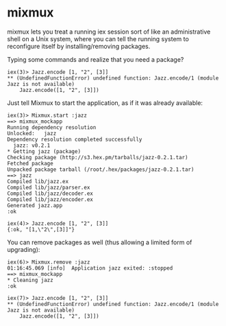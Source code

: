mixmux
======

mixmux lets you treat a running iex session sort of like an administrative shell on a Unix system, where you can tell the running system to reconfigure itself by installing/removing packages.

Typing some commands and realize that you need a package?

    iex(3)> Jazz.encode [1, "2", [3]]
    ** (UndefinedFunctionError) undefined function: Jazz.encode/1 (module Jazz is not available)
        Jazz.encode([1, "2", [3]])

Just tell Mixmux to start the application, as if it was already available:

    iex(3)> Mixmux.start :jazz
    ==> mixmux_mockapp
    Running dependency resolution
    Unlocked:   jazz
    Dependency resolution completed successfully
      jazz: v0.2.1
    * Getting jazz (package)
    Checking package (http://s3.hex.pm/tarballs/jazz-0.2.1.tar)
    Fetched package
    Unpacked package tarball (/root/.hex/packages/jazz-0.2.1.tar)
    ==> jazz
    Compiled lib/jazz.ex
    Compiled lib/jazz/parser.ex
    Compiled lib/jazz/decoder.ex
    Compiled lib/jazz/encoder.ex
    Generated jazz.app
    :ok
  
    iex(4)> Jazz.encode [1, "2", [3]]
    {:ok, "[1,\"2\",[3]]"}

You can remove packages as well (thus allowing a limited form of upgrading):

    iex(6)> Mixmux.remove :jazz
    01:16:45.069 [info]  Application jazz exited: :stopped
    ==> mixmux_mockapp
    * Cleaning jazz
    :ok
    
    iex(7)> Jazz.encode [1, "2", [3]]
    ** (UndefinedFunctionError) undefined function: Jazz.encode/1 (module Jazz is not available)
        Jazz.encode([1, "2", [3]])
